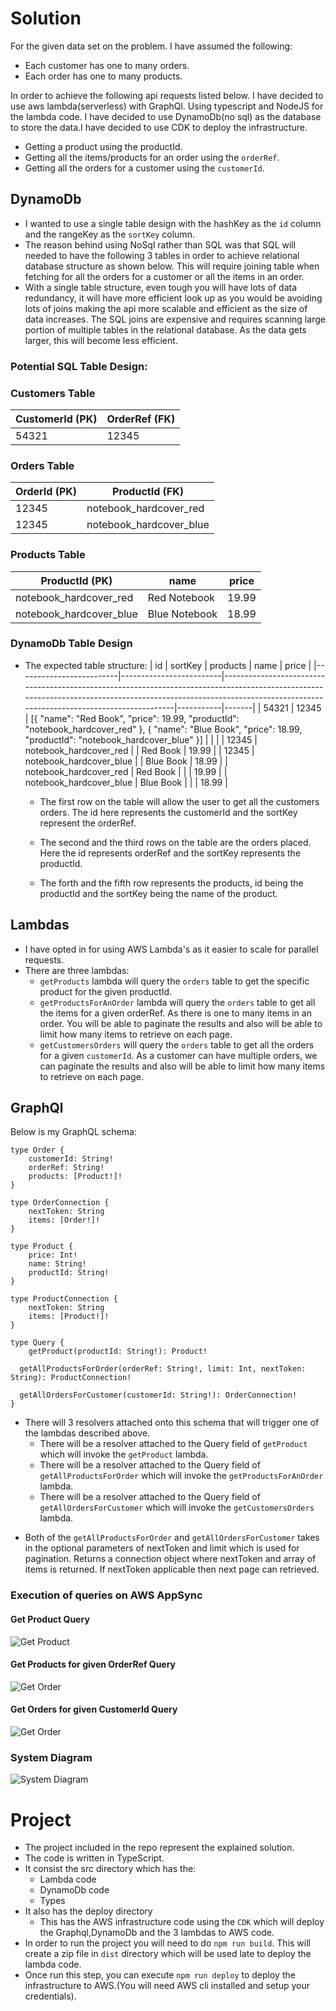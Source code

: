 # Solution

For the given data set on the problem. I have assumed the following:

- Each customer has one to many orders.
- Each order has one to many products.

In order to achieve the following api requests listed below. I have decided to use aws lambda(serverless) with GraphQl. Using typescript and NodeJS for the lambda code. I have decided to use DynamoDb(no sql) as the database to store the data.I have decided to use CDK to deploy the infrastructure.

- Getting a product using the productId.
- Getting all the items/products for an order using the `orderRef`.
- Getting all the orders for a customer using the `customerId`.

## DynamoDb

- I wanted to use a single table design with the hashKey as the `id` column and the rangeKey as the `sortKey` column.
- The reason behind using NoSql rather than SQL was that SQL will needed to have the following  3 tables in order to achieve relational database structure as shown below. This will require joining table when fetching for all the orders for a customer or all the items in an order.
- With a single table structure, even tough you will have lots of data redundancy, it will have more efficient look up as you would be avoiding lots of joins making the api more scalable and efficient as the size of data increases. The SQL joins are expensive and requires scanning large portion of multiple tables in the relational database. As the data gets larger, this will become less efficient.

### Potential SQL Table Design:
### Customers Table

| CustomerId (PK) | OrderRef (FK) |
| --------------- | ------------- |
| 54321           | 12345         |

### Orders Table

| OrderId (PK) | ProductId (FK)          |
| ------------ | ----------------------- |
| 12345        | notebook_hardcover_red  |
| 12345        | notebook_hardcover_blue |

### Products Table

| ProductId (PK) | name          | price |
| -------------- | ------------- | ----- |
| notebook_hardcover_red          | Red Notebook  | 19.99 |
| notebook_hardcover_blue          | Blue Notebook | 18.99 |

###  DynamoDb Table Design
- The expected table structure:
  | id | sortKey | products | name | price |
  |-------------------------|-------------------------|------------------------------------------------------------------------------------------------------------------------------------------------------------------------------------------------------------------|-----------|-------|
  | 54321 | 12345 | [{ "name": "Red Book", "price": 19.99, "productId": "notebook_hardcover_red" }, { "name": "Blue Book", "price": 18.99, "productId": "notebook_hardcover_blue" }] | | |
  | 12345 | notebook_hardcover_red | | Red Book | 19.99 |
  | 12345 | notebook_hardcover_blue | | Blue Book | 18.99 |
  | notebook_hardcover_red | Red Book | | | 19.99 |
  | notebook_hardcover_blue | Blue Book | | | 18.99 |

  
  - The first row on the table will allow the user to get all the customers orders. The id here represents the customerId and the sortKey represent the orderRef.

  - The second and the third rows on the table are the orders placed. Here the id represents orderRef and the sortKey represents the productId.

  - The forth and the fifth row represents the products, id being the productId and the sortKey being the name of the product.

## Lambdas

- I have opted in for using AWS Lambda's as it easier to scale for parallel requests.
- There are three lambdas:
  - `getProducts` lambda will query the `orders` table to get the specific product for the given productId.
  - `getProductsForAnOrder` lambda will query the `orders` table to get all the items for a given orderRef. As there is one to many items in an order. You will be able to paginate the results and also will be able to limit how many items to retrieve on each page.
  - `getCustomersOrders` will query the `orders` table to get all the orders for a given `customerId`. As a customer can have multiple orders, we can paginate the results and also will be able to limit how many items to retrieve on each page.

## GraphQl

Below is my GraphQL schema:

```
type Order {
	customerId: String!
	orderRef: String!
	products: [Product!]!
}

type OrderConnection {
	nextToken: String
	items: [Order!]!
}

type Product {
	price: Int!
	name: String!
	productId: String!
}

type ProductConnection {
	nextToken: String
	items: [Product!]!
}

type Query {
	getProduct(productId: String!): Product!
	
  getAllProductsForOrder(orderRef: String!, limit: Int, nextToken: String): ProductConnection!
	
  getAllOrdersForCustomer(customerId: String!): OrderConnection!
}
```

- There will 3 resolvers attached onto this schema that will trigger one of the lambdas described above.
  - There will be a resolver attached to the Query field of `getProduct` which will invoke the `getProduct` lambda.
  - There will be a resolver attached to the Query field of `getAllProductsForOrder` which will invoke the `getProductsForAnOrder` lambda.
  - There will be a resolver attached to the Query field of `getAllOrdersForCustomer` which will invoke the `getCustomersOrders` lambda.

* Both of the `getAllProductsForOrder` and `getAllOrdersForCustomer` takes in the optional parameters of nextToken and limit which is used for pagination. Returns a connection object where nextToken and array of items is returned. If nextToken applicable then next page can retrieved.

### Execution of queries on AWS AppSync

#### Get Product Query

![Get Product](getProduct.png)

#### Get Products for given OrderRef Query

![Get Order](getOrder.png)

#### Get Orders for given CustomerId Query

![Get Order](getCustomerOrders.png)

### System Diagram

![System Diagram](diagram.png)

# Project

- The project included in the repo represent the explained solution.
- The code is written in TypeScript.
- It consist the src directory which has the:
  - Lambda code
  - DynamoDb code
  - Types
- It also has the deploy directory
  - This has the AWS infrastructure code using the `CDK` which will deploy the Graphql,DynamoDb and the 3 lambdas to AWS code.
- In order to run the project you will need to do `npm run build`. This will create a zip file in `dist` directory which will be used late to deploy the lambda code.
- Once run this step, you can execute `npm run deploy` to deploy the infrastructure to AWS.(You will need AWS cli installed and setup your credentials).
